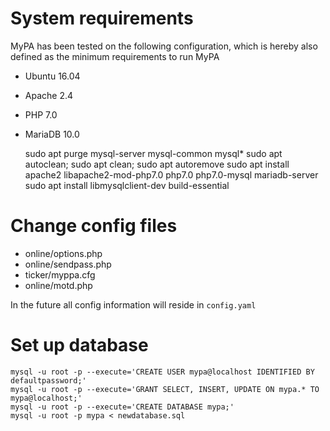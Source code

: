 # System requirements

MyPA has been tested on the following configuration, which is hereby also defined as the minimum
requirements to run MyPA

* Ubuntu 16.04
* Apache 2.4
* PHP 7.0
* MariaDB 10.0

    sudo apt purge mysql-server mysql-common mysql*
    sudo apt autoclean; sudo apt clean; sudo apt autoremove
    sudo apt install apache2 libapache2-mod-php7.0 php7.0 php7.0-mysql mariadb-server 
    sudo apt install libmysqlclient-dev build-essential

# Change config files

* online/options.php
* online/sendpass.php
* ticker/myppa.cfg
* online/motd.php

In the future all config information will reside in `config.yaml`

# Set up database

    mysql -u root -p --execute='CREATE USER mypa@localhost IDENTIFIED BY defaultpassword;'
    mysql -u root -p --execute='GRANT SELECT, INSERT, UPDATE ON mypa.* TO mypa@localhost;'
    mysql -u root -p --execute='CREATE DATABASE mypa;'
    mysql -u root -p mypa < newdatabase.sql
